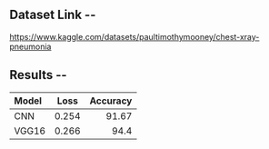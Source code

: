 ## Dataset Link --
https://www.kaggle.com/datasets/paultimothymooney/chest-xray-pneumonia


## Results --
| Model |  Loss  | Accuracy |
|:-----|:--------:|------:|
| CNN   |  0.254   | 91.67 |
| VGG16   |  0.266  |   94.4 |
